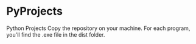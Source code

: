 # PyProjects
 Python Projects
 Copy the repository on your machine.
 For each program, you'll find the .exe file in the dist folder.
